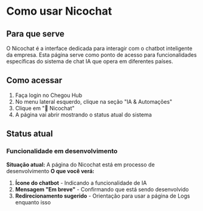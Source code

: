 # Como usar Nicochat

## Para que serve
O Nicochat é a interface dedicada para interagir com o chatbot inteligente da empresa. Esta página serve como ponto de acesso para funcionalidades específicas do sistema de chat IA que opera em diferentes países.

## Como acessar
1. Faça login no Chegou Hub
2. No menu lateral esquerdo, clique na seção "IA & Automações"
3. Clique em "💬 Nicochat"
4. A página vai abrir mostrando o status atual do sistema

## Status atual

### Funcionalidade em desenvolvimento
**Situação atual:** A página do Nicochat está em processo de desenvolvimento
**O que você verá:**
1. **Ícone do chatbot** - Indicando a funcionalidade de IA
2. **Mensagem "Em breve"** - Confirmando que está sendo desenvolvido
3. **Redirecionamento sugerido** - Orientação para usar a página de Logs enquanto isso